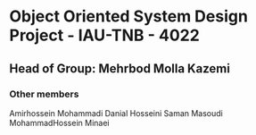 # Object Oriented System Design Project - IAU-TNB - 4022
## Head of Group:  Mehrbod Molla Kazemi

### Other members
Amirhossein Mohammadi
Danial Hosseini
Saman Masoudi
MohammadHossein Minaei

